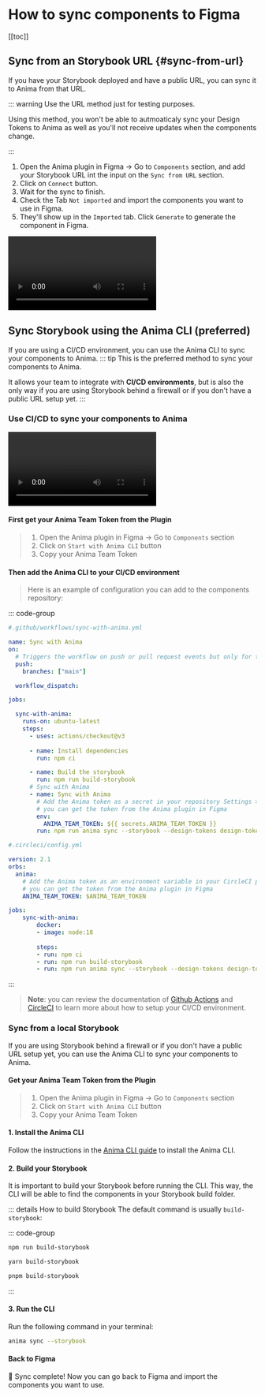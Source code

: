 # How to sync components to Figma

[[toc]]

## Sync from an Storybook URL {#sync-from-url}

If you have your Storybook deployed and have a public URL, you can sync it to Anima from that URL.

::: warning Use the URL method just for testing purposes.

Using this method, you won't be able to autmoaticaly sync your Design Tokens to Anima as well as you'll not receive updates when the components change.

:::

1. Open the Anima plugin in Figma -> Go to `Components` section, and add your Storybook URL int the input on the `Sync from URL` section.
2. Click on `Connect` button.
3. Wait for the sync to finish.
3. Check the Tab `Not imported` and import the components you want to use in Figma.
4. They'll show up in the `Imported` tab. Click `Generate` to generate the component in Figma.

<video src="/sync-url.mp4" controls loop autoplay title="Link Title"></video>


## Sync Storybook using the Anima CLI (preferred)


If you are using a CI/CD environment, you can use the Anima CLI to sync your components to Anima.
::: tip 
This is the preferred method to sync your components to Anima. 

It allows your team to integrate with **CI/CD environments**, but is also the only way if you are using Storybook behind a firewall or if you don't have a public URL setup yet.
:::

### Use CI/CD to sync your components to Anima

<video src="/sync-ci-cd.mp4" controls loop autoplay title="Link Title"></video>

#### First get your Anima Team Token from the Plugin

>1. Open the Anima plugin in Figma -> Go to `Components` section
>2. Click on `Start with Anima CLI` button
>3. Copy your Anima Team Token

#### Then add the Anima CLI to your CI/CD environment
>Here is an example of configuration you can add to the components repository:

::: code-group
```yml [Github Actions]
#.github/workflows/sync-with-anima.yml

name: Sync with Anima
on:
  # Triggers the workflow on push or pull request events but only for the "main" branch
  push:
    branches: ["main"]

  workflow_dispatch:

jobs:

  sync-with-anima:
    runs-on: ubuntu-latest
    steps:
      - uses: actions/checkout@v3
      
      - name: Install dependencies
        run: npm ci

      - name: Build the storybook
        run: npm run build-storybook
      # Sync with Anima
      - name: Sync with Anima
        # Add the Anima token as a secret in your repository Settings > Secrets and variables > New repository secret
        # you can get the token from the Anima plugin in Figma
        env:
          ANIMA_TEAM_TOKEN: ${{ secrets.ANIMA_TEAM_TOKEN }}
        run: npm run anima sync --storybook --design-tokens design-tokens.json


```
```yml [CircleCI Pipelines]
#.circleci/config.yml

version: 2.1
orbs:
  anima:
    # Add the Anima token as an environment variable in your CircleCI project Settings > Environment variables
    # you can get the token from the Anima plugin in Figma
    ANIMA_TEAM_TOKEN: $ANIMA_TEAM_TOKEN

jobs:
    sync-with-anima:
        docker:
        - image: node:18
        
        steps:
        - run: npm ci
        - run: npm run build-storybook
        - run: npm run anima sync --storybook --design-tokens design-tokens.json
```

:::

> **Note**: you can review the documentation of [Github Actions](https://docs.github.com/en/actions/learn-github-actions) and [CircleCI](https://circleci.com/developer) to learn more about how to setup your CI/CD environment.



### Sync from a local Storybook
If you are using Storybook behind a firewall or if you don't have a public URL setup yet, you can use the Anima CLI to sync your components to Anima.


#### Get your Anima Team Token from the Plugin

>1. Open the Anima plugin in Figma -> Go to `Components` section
>2. Click on `Start with Anima CLI` button
>3. Copy your Anima Team Token

####  1. Install the Anima CLI 

Follow the instructions in the [Anima CLI guide](/guide/anima-cli#setup) to install the Anima CLI.


#### 2. Build your Storybook
It is important to build your Storybook before running the CLI. This way, the CLI will be able to find the components in your Storybook build folder.

::: details How to build Storybook
The default command is usually `build-storybook`:

::: code-group
```sh [npm]
npm run build-storybook
```
    
```sh [yarn]
yarn build-storybook
```

```sh [pnpm]
pnpm build-storybook
```

:::

#### 3. Run the CLI

Run the following command in your terminal:

```sh
anima sync --storybook

```

#### Back to Figma

:tada: Sync complete! Now you can go back to Figma and import the components you want to use.